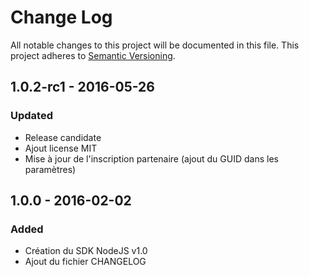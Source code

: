 # Change Log
All notable changes to this project will be documented in this file.
This project adheres to [Semantic Versioning](http://semver.org/).

## 1.0.2-rc1 - 2016-05-26
### Updated
- Release candidate
- Ajout license MIT
- Mise à jour de l'inscription partenaire (ajout du GUID dans les paramètres)

## 1.0.0 - 2016-02-02
### Added
- Création du SDK NodeJS v1.0
- Ajout du fichier CHANGELOG
